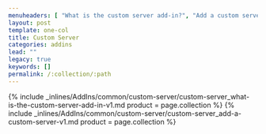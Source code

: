 ```yaml
---
menuheaders: [ "What is the custom server add-in?", "Add a custom server" ]
layout: post
template: one-col
title: Custom Server
categories: addins
lead: ""
legacy: true
keywords: []
permalink: /:collection/:path
---
```



<a href="#what-is-the-custom-server-add-in"></a>{% include _inlines/AddIns/common/custom-server/custom-server_what-is-the-custom-server-add-in-v1.md  product = page.collection %}
<a href="#add-a-custom-server"></a>{% include _inlines/AddIns/common/custom-server/custom-server_add-a-custom-server-v1.md  product = page.collection %}
